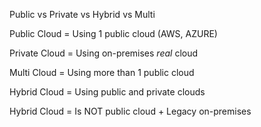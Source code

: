 Public vs Private vs Hybrid vs Multi

  Public Cloud = Using 1 public cloud (AWS, AZURE)
  
  Private Cloud = Using on-premises *real* cloud
  
  Multi Cloud = Using more than 1 public cloud
  
  Hybrid Cloud = Using public and private clouds
  
  Hybrid Cloud = Is NOT public cloud + Legacy on-premises
